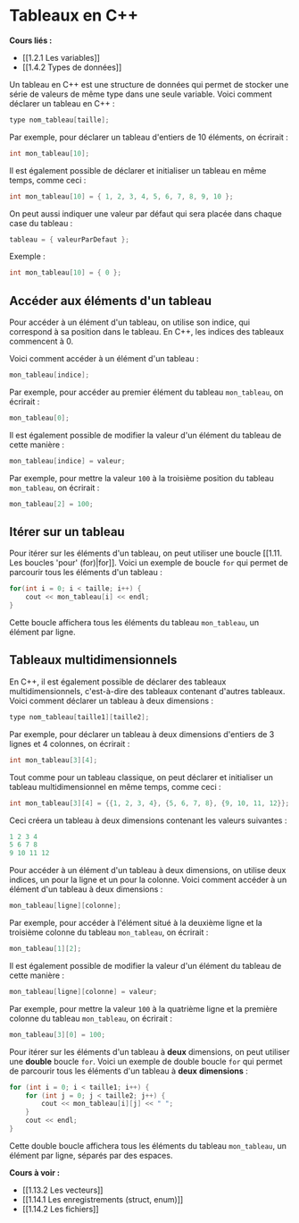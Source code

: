 # Tableaux en C++

**Cours liés :**
- [[1.2.1 Les variables]]
- [[1.4.2 Types de données]]

Un tableau en C++ est une structure de données qui permet de stocker une série de valeurs de même type dans une seule variable. Voici comment déclarer un tableau en C++ :

```cpp
type nom_tableau[taille];
```

Par exemple, pour déclarer un tableau d'entiers de 10 éléments, on écrirait :
```cpp
int mon_tableau[10];
```

Il est également possible de déclarer et initialiser un tableau en même temps, comme ceci :
```cpp
int mon_tableau[10] = { 1, 2, 3, 4, 5, 6, 7, 8, 9, 10 };
```

On peut aussi indiquer une valeur par défaut qui sera placée dans chaque case du tableau :
```cpp
tableau = { valeurParDefaut };
```
Exemple : 
```cpp
int mon_tableau[10] = { 0 };
```

## Accéder aux éléments d'un tableau

Pour accéder à un élément d'un tableau, on utilise son indice, qui correspond à sa position dans le tableau. En C++, les indices des tableaux commencent à 0.

Voici comment accéder à un élément d'un tableau :
```cpp
mon_tableau[indice];
```

Par exemple, pour accéder au premier élément du tableau `mon_tableau`, on écrirait :
```cpp
mon_tableau[0];
```

Il est également possible de modifier la valeur d'un élément du tableau de cette manière :
```cpp
mon_tableau[indice] = valeur;
```

Par exemple, pour mettre la valeur `100` à la troisième position du tableau `mon_tableau`, on écrirait :
```cpp
mon_tableau[2] = 100;
```

## Itérer sur un tableau

Pour itérer sur les éléments d'un tableau, on peut utiliser une boucle [[1.11. Les boucles 'pour' (for)|for]]. Voici un exemple de boucle `for` qui permet de parcourir tous les éléments d'un tableau :
```cpp
for(int i = 0; i < taille; i++) {   
	cout << mon_tableau[i] << endl; 
}
```

Cette boucle affichera tous les éléments du tableau `mon_tableau`, un élément par ligne.

## Tableaux multidimensionnels

En C++, il est également possible de déclarer des tableaux multidimensionnels, c'est-à-dire des tableaux contenant d'autres tableaux. Voici comment déclarer un tableau à deux dimensions :
```cpp
type nom_tableau[taille1][taille2];
```

Par exemple, pour déclarer un tableau à deux dimensions d'entiers de 3 lignes et 4 colonnes, on écrirait :
```cpp
int mon_tableau[3][4];
```

Tout comme pour un tableau classique, on peut déclarer et initialiser un tableau multidimensionnel en même temps, comme ceci :
```cpp
int mon_tableau[3][4] = {{1, 2, 3, 4}, {5, 6, 7, 8}, {9, 10, 11, 12}};
```

Ceci créera un tableau à deux dimensions contenant les valeurs suivantes :
```cpp
1 2 3 4
5 6 7 8
9 10 11 12
```

Pour accéder à un élément d'un tableau à deux dimensions, on utilise deux indices, un pour la ligne et un pour la colonne. Voici comment accéder à un élément d'un tableau à deux dimensions :
```cpp
mon_tableau[ligne][colonne];
```

Par exemple, pour accéder à l'élément situé à la deuxième ligne et la troisième colonne du tableau `mon_tableau`, on écrirait :
```cpp
mon_tableau[1][2];
```

Il est également possible de modifier la valeur d'un élément du tableau de cette manière :
```cpp
mon_tableau[ligne][colonne] = valeur;
```

Par exemple, pour mettre la valeur `100` à la quatrième ligne et la première colonne du tableau `mon_tableau`, on écrirait :
```cpp
mon_tableau[3][0] = 100;
```

Pour itérer sur les éléments d'un tableau à **deux** dimensions, on peut utiliser une **double** boucle `for`. Voici un exemple de double boucle `for` qui permet de parcourir tous les éléments d'un tableau à **deux** **dimensions** :
```cpp
for (int i = 0; i < taille1; i++) {
	for (int j = 0; j < taille2; j++) {
		cout << mon_tableau[i][j] << " ";
	}
	cout << endl;
}
```

Cette double boucle affichera tous les éléments du tableau `mon_tableau`, un élément par ligne, séparés par des espaces.

**Cours à voir :**
- [[1.13.2 Les vecteurs]]
- [[1.14.1 Les enregistrements (struct, enum)]]
- [[1.14.2 Les fichiers]]